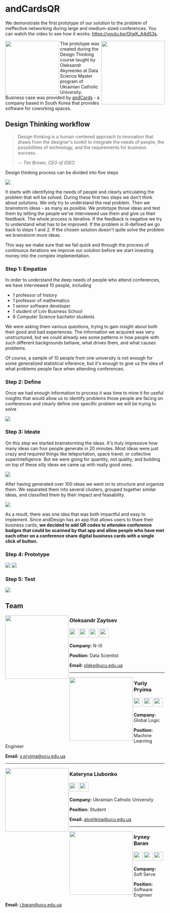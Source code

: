 # andCardsQR

We demonstrate the first prototype of our solution to the problem of ineffective networking during large and medium-sized conferences. You can watch the video to see how it works: https://youtu.be/GtwK_A4dS3s.

<img src="img/apps.jpg" width=170 align="left">
<img src="img/logo.svg" width=200 align="right">

The prototype was created during the Design Thinking course taught by Oleksandr Akymenko at Data Science Master program of Ukrainian Catholic University. Business case was provided by [andCards](https://andcards.com) - a company based in South Korea that provides software for coworking spaces.

## Design Thinking workflow

> Design thinking is a human-centered approach to innovation that draws from the designer's toolkit to integrate the needs of people, the possibilities of technology, and the requirements for business success.
>
> -- <cite>Tim Brown, CEO of IDEO</cite>

Design thinking process can be divided into five steps

![](img/designthinking.jpeg)

It starts with identifying the needs of people and clearly articulating the problem that will be solved. During these first two steps we don't think about solutions. We only try to understand the real problem. Then we brainstorm ideas - as many as posiible. We prototype those ideas and test them by letting the people we've interviewed use them and give us their feedback. The whole process is iterative. If the feedback is negative we try to understand what has to be improved. If the problem is ill-defined we go back to steps 1 and 2. If the chosen solution doesn't quite solve the problem we brainstorm more ideas.

This way we make sure that we fail quick and through the process of continuous iterations we improve our solution before we start investing money into the complex implementation.

### Step 1: Empatize

In order to understand the deep needs of people who attend conferences, we have interviewed 10 people, including
* 1 professor of history
* 1 professor of mathematics
* 1 senior software developer
* 1 student of Lviv Business School
* 6 Computer Science bachelor students

We were asking them various questions, trying to gain insight about both their good and bad experiences. The information we acquired was very unstructured, but we could already see some patterns in how people with such different backgrounds behave, what drives them, and what causes problems.

Of course, a sample of 10 people from one university is not enough for some generalized statistical inference, but it's enough to give us the idea of what problems people face when attending conferences.

### Step 2: Define

Once we had enough information to process it was time to mine it for useful insights that would allow us to identify problems those people are facing on conferences and clearly define one specific problem we will be trying to solve

![](img/define.jpg)

### Step 3: Ideate

On this step we started brainstorming the ideas. It's truly impressive how many ideas can four people generate in 20 minutes.  Most ideas were just crazy and required things like teleportation, space travel, or collective superintelligence. But we were going for quantity, not quality, and building on top of these silly ideas we came up with really good ones. 

![](img/ideate.jpg)

After having generated over 100 ideas we went on to structure and organize them. We separated them into several clusters, grouped together similar ideas, and classified them by their impact and feasability.

![](img/ideate-order.jpg)

As a result, there was one idea that was both impactful and easy to implement. Since andDesign has an app that allows users to thare their business cards, **we decided to add QR codes to attendee conference badges that could be scanned by that app and allow people who have met each other on a conference share digital business cards with a single click of button.**

### Step 4: Prototype

![](img/prototype-card.jpg)
![](img/prototype.jpg)

### Step 5: Test

![](img/test.jpg)

## Team

<img src="img/oleksandr-photo.jpg" width="200" align="left">

### Oleksandr Zaytsev
<a href="https://facebook.com/i.oleks" target="_blank"><img src="img/Facebook.png" width="28"></a>
<a href="https://www.linkedin.com/in/-oleks/" target="_blank"><img src="img/Linkedin.png" width="28"></a>
<a href="https://github.com/olekscode" target="_blank"><img src="img/Github.png" width="28"></a>
<a href="https://twitter.com/oleks_lviv" target="_blank"><img src="img/Twitter.png" width="28"></a>

**Company:** N-iX

**Position:** Data Scientist

**Email:** oleks@ucu.edu.ua

<hr>
<img src="img/yuriy-photo.jpeg" width="200" align="left">

### Yuriy Pryima
<a href="https://www.facebook.com/houd1ny" target="_blank"><img src="img/Facebook.png" width="28"></a>
<a href="https://www.linkedin.com/in/yuriy-pryyma-4a719395/" target="_blank"><img src="img/Linkedin.png" width="28"></a>
<a href="https://github.com/Houd1ny" target="_blank"><img src="img/Github.png" width="28"></a>

**Company:** Global Logic

**Position:** Machine Learning Engineer

**Email:** y.pryima@ucu.edu.ua

<hr>
<img src="img/kateryna-photo.jpg" width="200" align="left">

### Kateryna Liubonko
<a href="https://www.facebook.com/kateryna.liubonko" target="_blank"><img src="img/Facebook.png" width="28"></a>
<a href="https://github.com/Katerali" target="_blank"><img src="img/Github.png" width="28"></a>

**Company:** Ukrainian Catholic University

**Position:** Student

**Email:** aloshkina@ucu.edu.ua

<hr>
<img src="img/iryney-photo.jpeg" width="200" align="left">

### Iryney Baran
<a href="https://www.facebook.com/iryney" target="_blank"><img src="img/Facebook.png" width="28"></a>
<a href="https://www.linkedin.com/in/irynei/" target="_blank"><img src="img/Linkedin.png" width="28"></a>
<a href="https://github.com/iryney" target="_blank"><img src="img/Github.png" width="28"></a>

**Company:** Soft Serve

**Position:** Software Engineer

**Email:** i.baran@ucu.edu.ua

